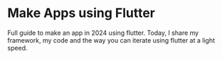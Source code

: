 # Make Apps using Flutter
Full guide to make an app in 2024 using flutter. Today, I share my framework, my code and the way you can iterate using flutter at a light speed.
